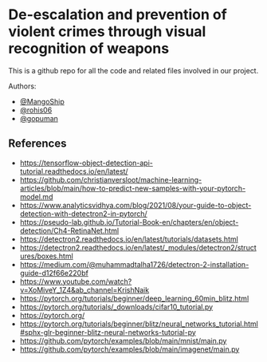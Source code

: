 # De-escalation and prevention of violent crimes through visual recognition of weapons
This is a github repo for all the code and related files involved in our project. 


Authors:
- [@MangoShip](https://github.com/MangoShip/)
- [@rohis06](https://github.com/rohis06)
- [@gopuman](https://github.com/gopuman)




## References
- https://tensorflow-object-detection-api-tutorial.readthedocs.io/en/latest/
- https://github.com/christianversloot/machine-learning-articles/blob/main/how-to-predict-new-samples-with-your-pytorch-model.md
- https://www.analyticsvidhya.com/blog/2021/08/your-guide-to-object-detection-with-detectron2-in-pytorch/
- https://pseudo-lab.github.io/Tutorial-Book-en/chapters/en/object-detection/Ch4-RetinaNet.html
- https://detectron2.readthedocs.io/en/latest/tutorials/datasets.html
- https://detectron2.readthedocs.io/en/latest/_modules/detectron2/structures/boxes.html
- https://medium.com/@muhammadtalha1726/detectron-2-installation-guide-d12f66e220bf
- https://www.youtube.com/watch?v=XoMiveY_1Z4&ab_channel=KrishNaik
- https://pytorch.org/tutorials/beginner/deep_learning_60min_blitz.html
- https://pytorch.org/tutorials/_downloads/cifar10_tutorial.py
- https://pytorch.org/
- https://pytorch.org/tutorials/beginner/blitz/neural_networks_tutorial.html#sphx-glr-beginner-blitz-neural-networks-tutorial-py
- https://github.com/pytorch/examples/blob/main/mnist/main.py
- https://github.com/pytorch/examples/blob/main/imagenet/main.py

